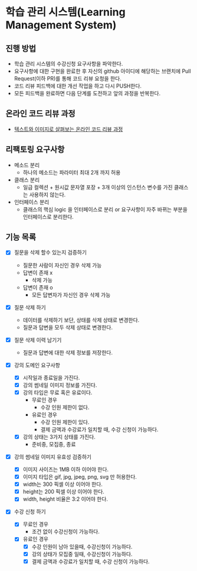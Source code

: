 # 학습 관리 시스템(Learning Management System)
## 진행 방법
* 학습 관리 시스템의 수강신청 요구사항을 파악한다.
* 요구사항에 대한 구현을 완료한 후 자신의 github 아이디에 해당하는 브랜치에 Pull Request(이하 PR)를 통해 코드 리뷰 요청을 한다.
* 코드 리뷰 피드백에 대한 개선 작업을 하고 다시 PUSH한다.
* 모든 피드백을 완료하면 다음 단계를 도전하고 앞의 과정을 반복한다.

## 온라인 코드 리뷰 과정
* [텍스트와 이미지로 살펴보는 온라인 코드 리뷰 과정](https://github.com/next-step/nextstep-docs/tree/master/codereview)

## 리팩토링 요구사항
- 메소드 분리
  - 하나의 메소드는 파라미터 최대 2개 까지 허용
- 클래스 분리
  - 일급 컬렉션 + 원시값 문자열 포장 + 3개 이상의 인스턴스 변수를 가진 클래스는 사용하지 않는다.
- 인터페이스 분리
  - 클래스의 핵심 logic 을 인터페이스로 분리 or 요구사항이 자주 바뀌는 부분을 인터페이스로 분리한다.

## 기능 목록
- [x] 질문을 삭제 할수 있는지 검증하기
  - 질문한 사람이 자신인 경우 삭제 가능
  - 답변이 존재 x
    - 삭제 가능
  - 답변이 존재 o
    - 모든 답변자가 자신인 경우 삭제 가능

- [x] 질문 삭제 하기
  - 데이터를 삭제하기 보단, 상태를 삭제 상태로 변경한다.
  - 질문과 답변을 모두 삭제 상태로 변경한다.

- [x] 질문 삭제 이력 남기기
  - 질문과 답변에 대한 삭제 정보를 저장한다.

- [x] 강의 도메인 요구사항
  - [x] 시작일과 종료일을 가진다.
  - [x] 강의 썸네일 이미지 정보를 가진다.
  - [x] 강의 타입은 무료 혹은 유료이다.
    - 무료인 경우
      - 수강 인원 제한이 없다.
    - 유료인 경우
      - 수강 인원 제한이 있다.
      - 결제 금액과 수강료가 일치할 때, 수강 신청이 가능하다.
  - [x] 강의 상태는 3가지 상태를 가진다.
    - 준비중, 모집중, 종료

- [x] 강의 썸네일 이미지 유효성 검증하기
  - [x] 이미지 사이즈는 1MB 이하 이어야 한다.
  - [x] 이미지 타입은 gif, jpg, jpeg, png, svg 만 허용한다.
  - [x] width는 300 픽셀 이상 이어야 한다.
  - [x] height는 200 픽셀 이상 이어야 한다.
  - [x] width, height 비율은 3:2 이어야 한다.

- [x] 수강 신청 하기
  - [x] 무료인 경우
    - 조건 없이 수강신청이 가능하다.
  - [x] 유료인 경우
    - [x] 수강 인원이 남아 있을때, 수강신청이 가능하다.
    - [x] 강의 상태가 모집중 일때, 수강신청이 가능하다.
    - [x] 결제 금액과 수강료가 일치할 때, 수강 신청이 가능하다.